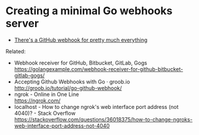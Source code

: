 # Creating a minimal Go webhooks server

* [There's a GitHub webhook for pretty much everything](../1934)

Related:

* Webhook receiver for GitHub, Bitbucket, GitLab, Gogs  
  <https://golangexample.com/webhook-receiver-for-github-bitbucket-gitlab-gogs/>
* Accepting Github Webhooks with Go · groob.io  
  <http://groob.io/tutorial/go-github-webhook/>
* ngrok - Online in One Line  
  <https://ngrok.com/>
* localhost - How to change ngrok\'s web interface port address (not 4040)? - Stack Overflow  
  <https://stackoverflow.com/questions/36018375/how-to-change-ngroks-web-interface-port-address-not-4040>
